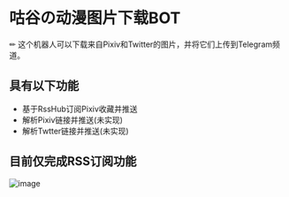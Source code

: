# 咕谷の动漫图片下载BOT
✏ 这个机器人可以下载来自Pixiv和Twitter的图片，并将它们上传到Telegram频道。

## 具有以下功能
- 基于RssHub订阅Pixiv收藏并推送
- 解析Pixiv链接并推送(未实现)
- 解析Twtter链接并推送(未实现)

## 目前仅完成RSS订阅功能
![image](https://user-images.githubusercontent.com/74496778/221228724-4d435988-63a9-4da2-aca5-bee7961548ae.png)
